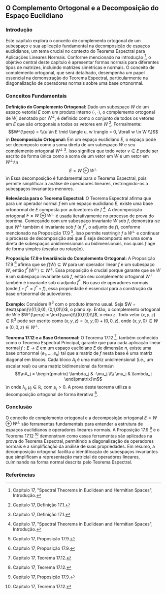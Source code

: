 ## O Complemento Ortogonal e a Decomposição do Espaço Euclidiano

### Introdução
Este capítulo explora o conceito de complemento ortogonal de um subespaço e sua aplicação fundamental na decomposição de espaços euclidianos, um tema crucial no contexto do Teorema Espectral para Aplicações Lineares Normais. Conforme mencionado na introdução [^1], o objetivo central deste capítulo é apresentar formas normais para diferentes tipos de matrizes, incluindo matrizes simétricas e normais. O conceito de complemento ortogonal, que será detalhado, desempenha um papel essencial na demonstração do Teorema Espectral, particularmente na diagonalização de operadores normais sobre uma base ortonormal.

### Conceitos Fundamentais

**Definição do Complemento Ortogonal:** Dado um subespaço $W$ de um espaço vetorial $E$ com um produto interno $\langle \cdot, \cdot \rangle$, o complemento ortogonal de $W$, denotado por $W^{\perp}$, é definido como o conjunto de todos os vetores em $E$ que são ortogonais a todos os vetores em $W$ [^7]. Formalmente:
$$W^{\perp} = \\{u \in E \mid \langle u, w \rangle = 0, \forall w \in W \\}$$\n
**Decomposição Ortogonal:** Em um espaço euclidiano $E$, o espaço pode ser decomposto como a soma direta de um subespaço $W$ e seu complemento ortogonal $W^{\perp}$ [^7]. Isso significa que todo vetor $v \in E$ pode ser escrito de forma única como a soma de um vetor em $W$ e um vetor em $W^{\perp}$:\n
$$E = W \oplus W^{\perp}$$\n
Essa decomposição é fundamental para o Teorema Espectral, pois permite simplificar a análise de operadores lineares, restringindo-os a subespaços invariantes menores.

**Relevância para o Teorema Espectral:** O Teorema Espectral afirma que para um operador normal $f$ em um espaço euclidiano $E$, existe uma base ortonormal de $E$ composta por autovetores de $f$ [^1]. A decomposição ortogonal $E = W \oplus W^{\perp}$ é usada iterativamente no processo de prova do teorema. Começando com um subespaço invariante $W$ sob $f$, demonstra-se que $W^{\perp}$ também é invariante sob $f$ (e $f^*$, o adjunto de $f$), conforme mencionado na Proposição 17.9 [^15]. Isso permite restringir $f$ a $W^{\perp}$ e continuar o processo de decomposição até que $E$ seja decomposto em uma soma direta de subespaços unidimensionais ou bidimensionais, nos quais $f$ age de forma simples (escalar ou rotação).

**Proposição 17.9 e Invariância do Complemento Ortogonal:** A Proposição 17.9 [^15] afirma que se $f(W) \subseteq W$ para um operador linear $f$ e um subespaço $W$, então $f^*(W^{\perp}) \subseteq W^{\perp}$. Essa proposição é crucial porque garante que se $W$ é um subespaço invariante sob $f$, então seu complemento ortogonal $W^{\perp}$ também é invariante sob o adjunto $f^*$. No caso de operadores normais (onde $f \circ f^* = f^* \circ f$), essa propriedade é essencial para a construção da base ortonormal de autovetores.

**Exemplo:** Considere $\mathbb{R}^3$ com o produto interno usual. Seja $W = \text{span}\\{(1,0,0), (0,1,0)\\}$, o plano $xy$. Então, o complemento ortogonal de $W$ é $W^{\perp} = \text{span}\\{(0,0,1)\\}$, o eixo $z$. Todo vetor $(x,y,z) \in \mathbb{R}^3$ pode ser escrito como $(x,y,z) = (x,y,0) + (0,0,z)$, onde $(x,y,0) \in W$ e $(0,0,z) \in W^{\perp}$.

**Teorema 17.12 e a Base Ortonormal:** O Teorema 17.12 [^16], também conhecido como o Teorema Espectral Principal, garante que para cada aplicação linear normal $f: E \rightarrow E$ em um espaço euclidiano $E$ de dimensão $n$, existe uma base ortonormal $(e_1, ..., e_n)$ tal que a matriz de $f$ nesta base é uma matriz diagonal em blocos. Cada bloco $A_j$ é uma matriz unidimensional (i.e., um escalar real) ou uma matriz bidimensional da forma\n
$$\nA_j = \begin{pmatrix} \lambda_j & -\mu_j \\\\ \mu_j & \lambda_j \end{pmatrix}\n$$\n
onde $\lambda_j, \mu_j \in \mathbb{R}$, com $\mu_j > 0$. A prova deste teorema utiliza a decomposição ortogonal de forma iterativa [^16].

### Conclusão
O conceito de complemento ortogonal e a decomposição ortogonal $E = W \oplus W^{\perp}$ são ferramentas fundamentais para entender a estrutura de espaços euclidianos e operadores lineares normais. A Proposição 17.9 [^15] e o Teorema 17.12 [^16] demonstram como essas ferramentas são aplicadas na prova do Teorema Espectral, permitindo a diagonalização de operadores normais e a simplificação da análise de suas propriedades. Em resumo, a decomposição ortogonal facilita a identificação de subespaços invariantes que simplificam a representação matricial de operadores lineares, culminando na forma normal descrita pelo Teorema Espectral.

### Referências
[^1]: Capítulo 17, "Spectral Theorems in Euclidean and Hermitian Spaces", Introdução.
[^7]: Capítulo 17, Definição 17.1.
[^15]: Capítulo 17, Proposição 17.9.
[^16]: Capítulo 17, Teorema 17.12.

<!-- END -->